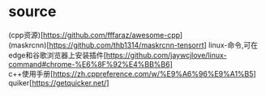 # source
(cpp资源)[https://github.com/fffaraz/awesome-cpp]  
(maskrcnn)[https://github.com/thb1314/maskrcnn-tensorrt]
linux-命令,可在edge和谷歌浏览器上安装插件[https://github.com/jaywcjlove/linux-command#chrome-%E6%8F%92%E4%BB%B6]  
c++使用手册[https://zh.cppreference.com/w/%E9%A6%96%E9%A1%B5]  
quiker[https://getquicker.net/]  
